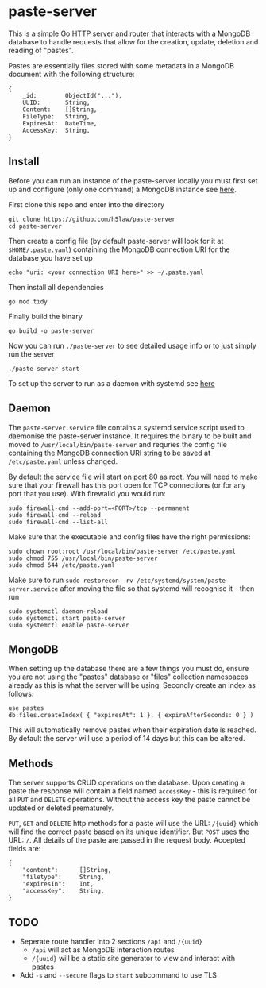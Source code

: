# paste-server

This is a simple Go HTTP server and router that interacts with a MongoDB
database to handle requests that allow for the creation, update, deletion and
reading of "pastes".

Pastes are essentially files stored with some metadata in a MongoDB document
with the following structure:

```
{
    _id:        ObjectId("..."),
    UUID:       String,
    Content:    []String,
    FileType:   String,
    ExpiresAt:  DateTime,
    AccessKey:  String,
}
```

## Install

Before you can run an instance of the paste-server locally you must first
set up and configure (only one command) a MongoDB instance see [here](#MongoDB).


First clone this repo and enter into the directory

```
git clone https://github.com/h5law/paste-server
cd paste-server
```

Then create a config file (by default paste-server will look for it at
`$HOME/.paste.yaml`) containing the MongoDB connection URI for the database you
have set up
```
echo "uri: <your connection URI here>" >> ~/.paste.yaml
```

Then install all dependencies
```
go mod tidy
```

Finally build the binary
```
go build -o paste-server
```

Now you can run `./paste-server` to see detailed usage info or to just simply
run the server
```
./paste-server start
```

To set up the server to run as a daemon with systemd see [here](#Daemon)

## Daemon

The `paste-server.service` file contains a systemd service script used to
daemonise the paste-server instance. It requires the binary to be built and
moved to `/usr/local/bin/paste-server` and requries the config file containing
the MongoDB connection URI string to be saved at `/etc/paste.yaml` unless
changed.

By default the service file will start on port 80 as root. You will need to
make sure that your firewall has this port open for TCP connections (or for
any port that you use). With firewalld you would run:
```
sudo firewall-cmd --add-port=<PORT>/tcp --permanent
sudo firewall-cmd --reload
sudo firewall-cmd --list-all
```

Make sure that the executable and config files have the right permissions:
```
sudo chown root:root /usr/local/bin/paste-server /etc/paste.yaml
sudo chmod 755 /usr/local/bin/paste-server
sudo chmod 644 /etc/paste.yaml
```

Make sure to run `sudo restorecon -rv /etc/systemd/system/paste-server.service`
after moving the file so that systemd will recognise it - then run
```
sudo systemctl daemon-reload
sudo systemctl start paste-server
sudo systemctl enable paste-server
```

## MongoDB

When setting up the database there are a few things you must do, ensure you
are not using the "pastes" database or "files" collection namespaces already as
this is what the server will be using. Secondly create an index as follows:

```
use pastes
db.files.createIndex( { "expiresAt": 1 }, { expireAfterSeconds: 0 } )
```

This will automatically remove pastes when their expiration date is reached.
By default the server will use a period of 14 days but this can be altered.

## Methods

The server supports CRUD operations on the database. Upon creating a paste the
response will contain a field named `accessKey` - this is required for all
`PUT` and `DELETE` operations. Without the access key the paste cannot be
updated or deleted prematurely.

`PUT`, `GET` and `DELETE` http methods for a paste will use the URL:
`/{uuid}` which will find the correct paste based on its unique identifier. But
`POST` uses the URL: `/`. All details of the paste are passed in the request
body. Accepted fields are:

```
{
    "content":      []String,
    "filetype":     String,
    "expiresIn":    Int,
    "accessKey":    String,
}
```

## TODO

- Seperate route handler into 2 sections `/api` and `/{uuid}`
    - `/api` will act as MongoDB interaction routes
    - `/{uuid}` will be a static site generator to view and interact with
pastes
- Add `-s` and `--secure` flags to `start` subcommand to use TLS

